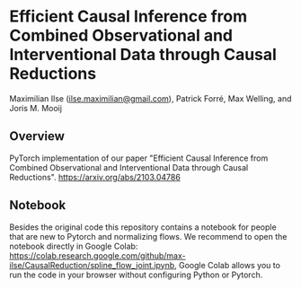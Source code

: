 Efficient Causal Inference from Combined Observational and Interventional Data through Causal Reductions
================================================
Maximilian Ilse (<ilse.maximilian@gmail.com>), Patrick Forré, Max Welling, and Joris M. Mooij


Overview
--------
PyTorch implementation of our paper "Efficient Causal Inference from Combined Observational and Interventional Data through Causal Reductions". https://arxiv.org/abs/2103.04786

Notebook
--------
Besides the original code this repository contains a notebook for people that are new to Pytorch and normalizing flows. We recommend to open the notebook directly in Google Colab: https://colab.research.google.com/github/max-ilse/CausalReduction/spline_flow_joint.ipynb, Google Colab allows you to run the code in your browser without configuring Python or Pytorch.
